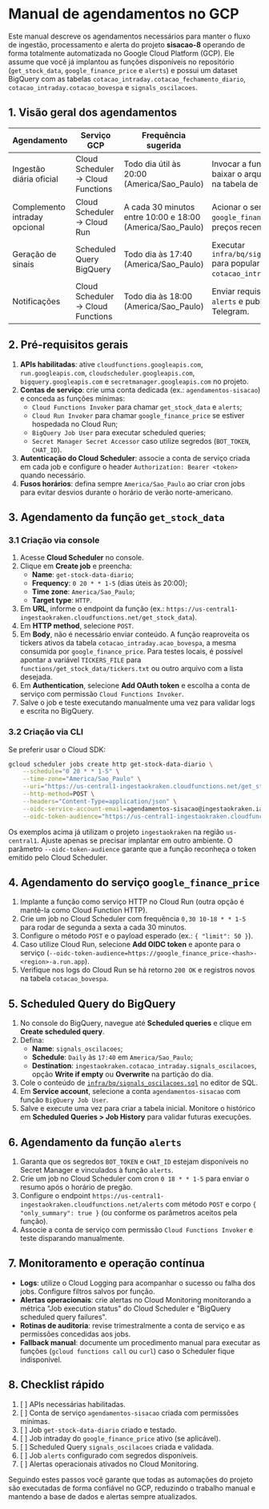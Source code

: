 # Manual de agendamentos no GCP

Este manual descreve os agendamentos necessários para manter o fluxo de ingestão, processamento e alerta do projeto **sisacao-8** operando de forma totalmente automatizada no Google Cloud Platform (GCP). Ele assume que você já implantou as funções disponíveis no repositório (`get_stock_data`, `google_finance_price` e `alerts`) e possui um dataset BigQuery com as tabelas `cotacao_intraday.cotacao_fechamento_diario`, `cotacao_intraday.cotacao_bovespa` e `signals_oscilacoes`.

## 1. Visão geral dos agendamentos

| Agendamento | Serviço GCP | Frequência sugerida | Objetivo | Recursos envolvidos |
|-------------|-------------|---------------------|----------|----------------------|
| Ingestão diária oficial | Cloud Scheduler → Cloud Functions | Todo dia útil às 20:00 (America/Sao_Paulo) | Invocar a função `get_stock_data` para baixar o arquivo oficial da B3 e gravar na tabela de fechamento diário. | Cloud Function `get_stock_data`, tabela `cotacao_intraday.cotacao_fechamento_diario` |
| Complemento intraday opcional | Cloud Scheduler → Cloud Run | A cada 30 minutos entre 10:00 e 18:00 (America/Sao_Paulo) | Acionar o serviço `google_finance_price` para buscar preços recentes no Google Finance. | Serviço HTTP `google_finance_price`, tabela `cotacao_intraday.cotacao_bovespa` |
| Geração de sinais | Scheduled Query BigQuery | Todo dia às 17:40 (America/Sao_Paulo) | Executar `infra/bq/signals_oscilacoes.sql` para popular `cotacao_intraday.signals_oscilacoes`. | BigQuery, tabela `cotacao_intraday.signals_oscilacoes` |
| Notificações | Cloud Scheduler → Cloud Functions | Todo dia às 18:00 (America/Sao_Paulo) | Enviar requisição para a função `alerts` e publicar resumo no Telegram. | Cloud Function `alerts`, tabela `cotacao_intraday.signals_oscilacoes` |

## 2. Pré-requisitos gerais

1. **APIs habilitadas**: ative `cloudfunctions.googleapis.com`, `run.googleapis.com`, `cloudscheduler.googleapis.com`, `bigquery.googleapis.com` e `secretmanager.googleapis.com` no projeto.
2. **Contas de serviço**: crie uma conta dedicada (ex.: `agendamentos-sisacao`) e conceda as funções mínimas:
   - `Cloud Functions Invoker` para chamar `get_stock_data` e `alerts`;
   - `Cloud Run Invoker` para chamar `google_finance_price` se estiver hospedada no Cloud Run;
   - `BigQuery Job User` para executar scheduled queries;
   - `Secret Manager Secret Accessor` caso utilize segredos (`BOT_TOKEN`, `CHAT_ID`).
3. **Autenticação do Cloud Scheduler**: associe a conta de serviço criada em cada job e configure o header `Authorization: Bearer <token>` quando necessário.
4. **Fusos horários**: defina sempre `America/Sao_Paulo` ao criar cron jobs para evitar desvios durante o horário de verão norte-americano.

## 3. Agendamento da função `get_stock_data`

### 3.1 Criação via console

1. Acesse **Cloud Scheduler** no console.
2. Clique em **Create job** e preencha:
   - **Name**: `get-stock-data-diario`;
   - **Frequency**: `0 20 * * 1-5` (dias úteis às 20:00);
   - **Time zone**: `America/Sao_Paulo`;
   - **Target type**: `HTTP`.
3. Em **URL**, informe o endpoint da função (ex.: `https://us-central1-ingestaokraken.cloudfunctions.net/get_stock_data`).
4. Em **HTTP method**, selecione `POST`.
5. Em **Body**, não é necessário enviar conteúdo. A função reaproveita os
   tickers ativos da tabela `cotacao_intraday.acao_bovespa`, a mesma consumida
   por `google_finance_price`. Para testes locais, é possível apontar a
   variável `TICKERS_FILE` para `functions/get_stock_data/tickers.txt` ou outro
   arquivo com a lista desejada.
6. Em **Authentication**, selecione **Add OAuth token** e escolha a conta de serviço com permissão `Cloud Functions Invoker`.
7. Salve o job e teste executando manualmente uma vez para validar logs e escrita no BigQuery.

### 3.2 Criação via CLI

Se preferir usar o Cloud SDK:

```bash
gcloud scheduler jobs create http get-stock-data-diario \
    --schedule="0 20 * * 1-5" \
    --time-zone="America/Sao_Paulo" \
    --uri="https://us-central1-ingestaokraken.cloudfunctions.net/get_stock_data" \
    --http-method=POST \
    --headers="Content-Type=application/json" \
    --oidc-service-account-email=agendamentos-sisacao@ingestaokraken.iam.gserviceaccount.com \
    --oidc-token-audience="https://us-central1-ingestaokraken.cloudfunctions.net/get_stock_data"
```

Os exemplos acima já utilizam o projeto `ingestaokraken` na região `us-central1`. Ajuste apenas se precisar implantar em outro ambiente. O parâmetro `--oidc-token-audience` garante que a função reconheça o token emitido pelo Cloud Scheduler.

## 4. Agendamento do serviço `google_finance_price`

1. Implante a função como serviço HTTP no Cloud Run (outra opção é mantê-la como Cloud Function HTTP).
2. Crie um job no Cloud Scheduler com frequência `0,30 10-18 * * 1-5` para rodar de segunda a sexta a cada 30 minutos.
3. Configure o método `POST` e o payload esperado (ex.: `{ "limit": 50 }`).
4. Caso utilize Cloud Run, selecione **Add OIDC token** e aponte para o serviço (`--oidc-token-audience=https://google_finance_price-<hash>-<region>-a.run.app`).
5. Verifique nos logs do Cloud Run se há retorno `200 OK` e registros novos na tabela `cotacao_bovespa`.

## 5. Scheduled Query do BigQuery

1. No console do BigQuery, navegue até **Scheduled queries** e clique em **Create scheduled query**.
2. Defina:
   - **Name**: `signals_oscilacoes`;
   - **Schedule**: `Daily` às `17:40` em `America/Sao_Paulo`;
   - **Destination**: `ingestaokraken.cotacao_intraday.signals_oscilacoes`, opção **Write if empty** ou **Overwrite** na partição do dia.
3. Cole o conteúdo de [`infra/bq/signals_oscilacoes.sql`](../infra/bq/signals_oscilacoes.sql) no editor de SQL.
4. Em **Service account**, selecione a conta `agendamentos-sisacao` com função `BigQuery Job User`.
5. Salve e execute uma vez para criar a tabela inicial. Monitore o histórico em **Scheduled Queries > Job History** para validar futuras execuções.

## 6. Agendamento da função `alerts`

1. Garanta que os segredos `BOT_TOKEN` e `CHAT_ID` estejam disponíveis no Secret Manager e vinculados à função `alerts`.
2. Crie um job no Cloud Scheduler com cron `0 18 * * 1-5` para enviar o resumo após o horário de pregão.
3. Configure o endpoint `https://us-central1-ingestaokraken.cloudfunctions.net/alerts` com método `POST` e corpo `{ "only_summary": true }` (ou conforme os parâmetros aceitos pela função).
4. Associe a conta de serviço com permissão `Cloud Functions Invoker` e teste disparando manualmente.

## 7. Monitoramento e operação contínua

- **Logs**: utilize o Cloud Logging para acompanhar o sucesso ou falha dos jobs. Configure filtros salvos por função.
- **Alertas operacionais**: crie alertas no Cloud Monitoring monitorando a métrica "Job execution status" do Cloud Scheduler e "BigQuery scheduled query failures".
- **Rotinas de auditoria**: revise trimestralmente a conta de serviço e as permissões concedidas aos jobs.
- **Fallback manual**: documente um procedimento manual para executar as funções (`gcloud functions call` ou `curl`) caso o Scheduler fique indisponível.

## 8. Checklist rápido

1. [ ] APIs necessárias habilitadas.
2. [ ] Conta de serviço `agendamentos-sisacao` criada com permissões mínimas.
3. [ ] Job `get-stock-data-diario` criado e testado.
4. [ ] Job intraday do `google_finance_price` ativo (se aplicável).
5. [ ] Scheduled Query `signals_oscilacoes` criada e validada.
6. [ ] Job `alerts` configurado com segredos disponíveis.
7. [ ] Alertas operacionais ativados no Cloud Monitoring.

Seguindo estes passos você garante que todas as automações do projeto são executadas de forma confiável no GCP, reduzindo o trabalho manual e mantendo a base de dados e alertas sempre atualizados.
